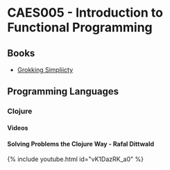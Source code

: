 # CAES005 - Introduction to Functional Programming

## Books

- [Grokking Simpliicty](https://ericnormand.me/grokking-simplicity)


## Programming Languages


### Clojure

#### Videos

#### Solving Problems the Clojure Way - Rafal Dittwald

{% include youtube.html id="vK1DazRK_a0" %}

